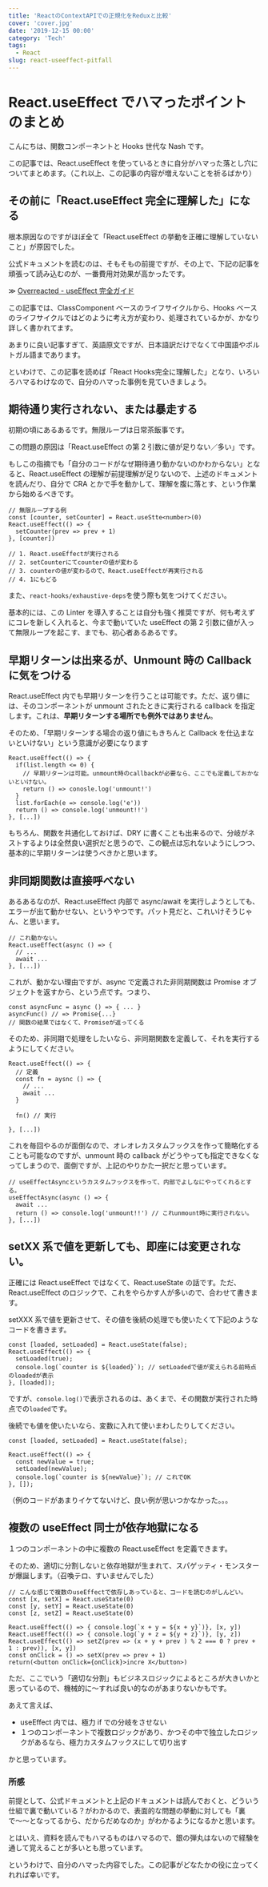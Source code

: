 ```yaml
---
title: 'ReactのContextAPIでの正規化をReduxと比較'
cover: 'cover.jpg'
date: '2019-12-15 00:00'
category: 'Tech'
tags:
  - React
slug: react-useeffect-pitfall
---
```


# React.useEffect でハマったポイントのまとめ

こんにちは、関数コンポーネントと Hooks 世代な Nash です。

この記事では、React.useEffect を使っているときに自分がハマった落とし穴についてまとめます。（これ以上、この記事の内容が増えないことを祈るばかり）

## その前に「React.useEffect 完全に理解した」になる

根本原因なのですがほぼ全て「React.useEffect の挙動を正確に理解していないこと」が原因でした。

公式ドキュメントを読むのは、そもそもの前提ですが、その上で、下記の記事を頑張って読み込むのが、一番費用対効果が高かったです。

≫ [Overreacted - useEffect 完全ガイド](https://overreacted.io/ja/a-complete-guide-to-useeffect/)

この記事では、ClassComponent ベースのライフサイクルから、Hooks ベースのライフサイクルではどのように考え方が変わり、処理されているかが、かなり詳しく書かれてます。

あまりに良い記事すぎて、英語原文ですが、日本語訳だけでなくて中国語やポルトガル語まであります。

といわけで、この記事を読めば「React Hooks完全に理解した」となり、いろいろハマるわけなので、自分のハマった事例を見ていきましょう。

## 期待通り実行されない、または暴走する

初期の頃にあるあるです。無限ループは日常茶飯事です。

この問題の原因は「React.useEffect の第 2 引数に値が足りない／多い」です。

もしこの指摘でも「自分のコードがなぜ期待通り動かないのかわからない」となると、React.useEffect の理解が前提理解が足りないので、上述のドキュメントを読んだり、自分で CRA とかで手を動かして、理解を腹に落とす、という作業から始めるべきです。

```tsx
// 無限ループする例
const [counter, setCounter] = React.useStte<number>(0)
React.useEffect(() => {
  setCounter(prev => prev + 1)
}, [counter])

// 1. React.useEffectが実行される
// 2. setCounterにてcounterの値が変わる
// 3. counterの値が変わるので、React.useEffectが再実行される
// 4. 1にもどる
```

また、`react-hooks/exhaustive-deps`を使う際も気をつけてください。

基本的には、この Linter を導入することは自分も強く推奨ですが、何も考えずにコレを新しく入れると、今まで動いていた useEffect の第 2 引数に値が入って無限ループを起こす、までも、初心者あるあるです。

## 早期リターンは出来るが、Unmount 時の Callback に気をつける

React.useEffect 内でも早期リターンを行うことは可能です。ただ、返り値には、そのコンポーネントが unmount されたときに実行される callback を指定します。これは、**早期リターンする場所でも例外ではありません**。

そのため、「早期リターンする場合の返り値にもきちんと Callback を仕込まないといけない」という意識が必要になります

```tsx
React.useEffect(() => {
  if(list.length <= 0) {
    // 早期リターンは可能。unmount時のcallbackが必要なら、ここでも定義しておかないといけない。
    return () => conosle.log('unmount!')
  }
  list.forEach(e => console.log('e'))
  return () => console.log('unmount!!')
}, [...])
```

もちろん、関数を共通化しておけば、DRY に書くことも出来るので、分岐がネストするよりは全然良い選択だと思うので、この観点は忘れないようにしつつ、基本的に早期リターンは使うべきかと思います。

## 非同期関数は直接呼べない

あるあるなのが、React.useEffect 内部で async/await を実行しようとしても、エラーが出て動かせない、というやつです。パット見だと、これいけそうじゃん、と思います。

```tsx
// これ動かない。
React.useEffect(async () => {
  // ...
  await ...
}, [...])
```

これが、動かない理由ですが、async で定義された非同期関数は Promise オブジェクトを返すから、という点です。つまり、

```tsx
const asyncFunc = async () => { ... }
asyncFunc() // => Promise{...}
// 関数の結果ではなくて、Promiseが返ってくる
```

そのため、非同期で処理をしたいなら、非同期関数を定義して、それを実行するようにしてください。

```tsx
React.useEffect(() => {
  // 定義
  const fn = aysnc () => {
    // ...
    await ...
  }

  fn() // 実行

}, [...])
```

これを毎回やるのが面倒なので、オレオレカスタムフックスを作って簡略化することも可能なのですが、unmount 時の callback がどうやっても指定できなくなってしまうので、面倒ですが、上記のやりかた一択だと思っています。

```tsx
// useEffectAsyncというカスタムフックスを作って、内部でよしなにやってくれるとする。
useEffectAsync(async () => {
  await ...
  return () => console.log('unmount!!') // これunmount時に実行されない。
}, [...])
```

## setXX 系で値を更新しても、即座には変更されない。

正確には React.useEffect ではなくて、React.useState の話です。ただ、React.useEffect のロジックで、これをやらかす人が多いので、合わせて書きます。

setXXX 系で値を更新させて、その値を後続の処理でも使いたくて下記のようなコードを書きます。

```tsx
const [loaded, setLoaded] = React.useState(false);
React.useEffect(() => {
  setLoaded(true);
  console.log(`counter is ${loaded}`); // setLoadedで値が変えられる前時点のloadedが表示
}, [loaded]);
```

ですが、`console.log()`で表示されるのは、あくまで、その関数が実行された時点での`loaded`です。

後続でも値を使いたいなら、変数に入れて使いまわしたりしてください。

```tsx
const [loaded, setLoaded] = React.useState(false);

React.useEffect(() => {
  const newValue = true;
  setLoaded(newValue);
  console.log(`counter is ${newValue}`); // これでOK
}, []);
```

（例のコードがあまりイケてないけど、良い例が思いつかなかった。。。

## 複数の useEffect 同士が依存地獄になる

１つのコンポーネントの中に複数の React.useEffect を定義できます。

そのため、適切に分割しないと依存地獄が生まれて、スパゲッティ・モンスターが爆誕します。（召喚テロ、すいませんでした）

```tsx
// こんな感じで複数のuseEffectで依存しあっていると、コードを読むのがしんどい。
const [x, setX] = React.useState(0)
const [y, setY] = React.useState(0)
const [z, setZ] = React.useState(0)

React.useEffect(() => { console.log(`x + y = ${x + y}`)}, [x, y])
React.useEffect(() => { console.log(`y + z = ${y + z}`)}, [y, z])
React.useEffect(() => setZ(prev => (x + y + prev ) % 2 === 0 ? prev + 1 : prev)), [x, y])
const onClick = () => setX(prev => prev + 1)
return(<button onClick={onClick}>incre X</button>)
```

ただ、ここでいう「適切な分割」もビジネスロジックによるところが大きいかと思っているので、機械的に〜すれば良い的なのがあまりないかもです。

あえて言えば、

- useEffect 内では、極力 if での分岐をさせない
- １つのコンポーネントで複数ロジックがあり、かつその中で独立したロジックがあるなら、極力カスタムフックスにして切り出す

かと思っています。

### 所感

前提として、公式ドキュメントと上記のドキュメントは読んでおくと、どういう仕組で裏で動いている？がわかるので、表面的な問題の挙動に対しても「裏で〜〜となってるから、だからだめなのか」がわかるようになるかと思います。

とはいえ、資料を読んでもハマるものはハマるので、銀の弾丸はないので経験を通して覚えることが多いとも思っています。

というわけで、自分のハマった内容でした。この記事がどなたかの役に立ってくれれば幸いです。
